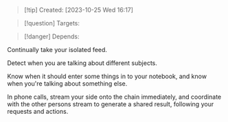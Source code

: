 
>[!tip] Created: [2023-10-25 Wed 16:17]

>[!question] Targets: 

>[!danger] Depends: 

Continually take your isolated feed.

Detect when you are talking about different subjects.

Know when it should enter some things in to your notebook, and know when you're talking about something else.

In phone calls, stream your side onto the chain immediately, and coordinate with the other persons stream to generate a shared result, following your requests and actions.